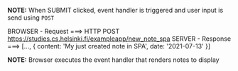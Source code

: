 **NOTE:** When SUBMIT clicked, event handler is triggered and user input is send using `POST`

BROWSER - Request   ===> HTTP POST https://studies.cs.helsinki.fi/exampleapp/new_note_spa
SERVER  - Response  ===> [..., { content: 'My just created note in SPA', date: '2021-07-13' }]

**NOTE:** Browser executes the event handler that renders notes to display
